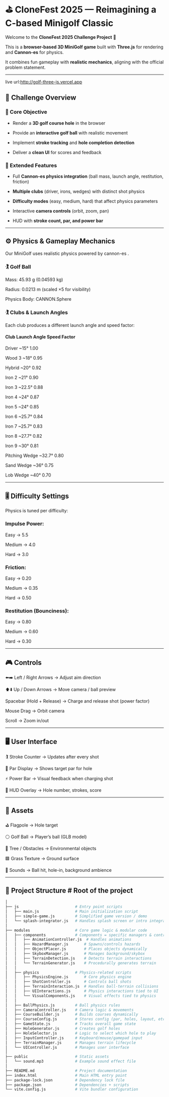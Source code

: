 # ⛳ CloneFest 2025 — Reimagining a C-based Minigolf Classic

Welcome to the **CloneFest 2025 Challenge Project** 🎉  

This is a **browser-based 3D MiniGolf game** built with **Three.js** for rendering and **Cannon-es** for physics.  

It combines fun gameplay with **realistic mechanics**, aligning with the official problem statement.

---
live url:http://golf-three-js.vercel.app
## 🏁 Challenge Overview

### 🎯 Core Objective


- Render a **3D golf course hole** in the browser  

- Provide an **interactive golf ball** with realistic movement 

- Implement **stroke tracking** and **hole completion detection**  

- Deliver a **clean UI** for scores and feedback  


### 🚀 Extended Features


- Full **Cannon-es physics integration** (ball mass, launch angle, restitution, friction)  

- **Multiple clubs** (driver, irons, wedges) with distinct shot physics  

- **Difficulty modes** (easy, medium, hard) that affect physics parameters  

- Interactive **camera controls** (orbit, zoom, pan)  

- HUD with **stroke count, par, and power bar**  

---

## ⚙️ Physics & Gameplay Mechanics


Our MiniGolf uses realistic physics powered by cannon-es
.


### 🏌️ Golf Ball


Mass: 45.93 g (0.04593 kg)

Radius: 0.0213 m (scaled ×5 for visibility)

Physics Body: CANNON.Sphere


### 🏌️ Clubs & Launch Angles


Each club produces a different launch angle and speed factor:

#### Club	Launch Angle	 Speed Factor

Driver	~15°	         1.00

Wood 3	~18°	         0.95

Hybrid	~20°	         0.92

Iron 2	~21°           0.90

Iron 3	~22.5°	       0.88

Iron 4	~24°           0.87

Iron 5	~24°	         0.85

Iron 6	~25.7°	       0.84

Iron 7	~25.7°	       0.83

Iron 8	~27.7°	       0.82

Iron 9	~30°	         0.81

Pitching Wedge ~32.7°	 0.80

Sand Wedge	~36°	     0.75

Lob Wedge	~40°	       0.70

---


## 🎚️ Difficulty Settings


Physics is tuned per difficulty:


### Impulse Power:


Easy → 5.5

Medium → 4.0

Hard → 3.0


### Friction:


Easy → 0.20

Medium → 0.35

Hard → 0.50


### Restitution (Bounciness):


Easy → 0.80

Medium → 0.60

Hard → 0.30

---


## 🎮 Controls


⬅️➡️ Left / Right Arrows → Adjust aim direction

⬆️⬇️ Up / Down Arrows → Move camera / ball preview

Spacebar (Hold + Release) → Charge and release shot (power factor)

Mouse Drag → Orbit camera

Scroll → Zoom in/out

---


## 🖥️ User Interface


🏌️ Stroke Counter → Updates after every shot

🎯 Par Display → Shows target par for hole

⚡ Power Bar → Visual feedback when charging shot

📍 HUD Overlay → Hole number, strokes, score

---


## 📸 Assets


⛳ Flagpole → Hole target

⚪ Golf Ball → Player’s ball (GLB model)

🌳 Tree / Obstacles → Environmental objects

🟩 Grass Texture → Ground surface

🎵 Sounds → Ball hit, hole-in, background ambience

---

## 📂 Project Structure  # Root of the project

```bash              
│
├── js                         # Entry point scripts
│   ├── main.js                # Main initialization script
│   ├── simple-game.js         # Simplified game version / demo
│   └── splash-integrator.js   # Handles splash screen or intro integration
│
├── modules                    # Core game logic & modular code
│   ├── components             # Components = specific managers & controllers
│   │   ├── AnimationController.js  # Handles animations
│   │   ├── HazardManager.js       # Spawns/controls hazards
│   │   ├── ObjectPlacer.js        # Places objects dynamically
│   │   ├── SkyboxManager.js       # Manages background/skybox
│   │   ├── TerrainDetection.js    # Detects terrain interactions
│   │   └── TerrainGenerator.js    # Procedurally generates terrain
│   │
│   ├── physics                # Physics-related scripts
│   │   ├── PhysicsEngine.js       # Core physics engine
│   │   ├── ShotController.js      # Controls ball shots
│   │   ├── TerrainInteraction.js  # Handles ball-terrain collisions
│   │   ├── UIInteractions.js      # Physics interactions tied to UI
│   │   └── VisualComponents.js    # Visual effects tied to physics
│   │
│   ├── BallPhysics.js         # Ball physics rules
│   ├── CameraController.js    # Camera logic & movements
│   ├── CourseBuilder.js       # Builds courses dynamically
│   ├── CourseConfig.js        # Stores config (par, holes, layout, etc.)
│   ├── GameState.js           # Tracks overall game state
│   ├── HoleGenerator.js       # Creates golf holes
│   ├── HoleSelector.js        # Logic to select which hole to play
│   ├── InputController.js     # Keyboard/mouse/gamepad input
│   ├── TerrainManager.js      # Manages terrain lifecycle
│   └── UIController.js        # Manages user interface
│
├── public                     # Static assets
│   └── sound.mp3              # Example sound effect file
│
├── README.md                  # Project documentation
├── index.html                 # Main HTML entry point
├── package-lock.json          # Dependency lock file
├── package.json               # Dependencies + scripts
└── vite.config.js             # Vite bundler configuration
